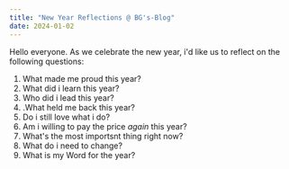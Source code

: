 ```yaml
---
title: "New Year Reflections @ BG's-Blog"
date: 2024-01-02
---
```

Hello everyone. As we celebrate the new year, i'd like us to reflect on the following questions:
1. What made me proud this year?
2. What did i learn this year?
3. Who did i lead this year?
4. .What held me back this year?
5. Do i still love what i do?
6. Am i willing to pay the price *again* this year?
7. What's the most importsnt thing right now?
8. What do i need to change?
9. What is my Word for the year?
